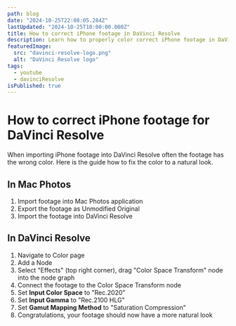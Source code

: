 ```yaml
---
path: blog
date: "2024-10-25T22:08:05.284Z"
lastUpdated: "2024-10-25T10:00:00.000Z"
title: How to correct iPhone footage in DaVinci Resolve
description: Learn how to properly color correct iPhone footage in DaVinci Resolve using color space transform nodes
featuredImage:
  src: "davinci-resolve-logo.png"
  alt: "DaVinci Resolve logo"
tags:
  - youtube
  - davinciResolve
isPublished: true
---
```


# How to correct iPhone footage for DaVinci Resolve

When importing iPhone footage into DaVinci Resolve often the footage has the wrong color. Here is the guide how to fix the color to a natural look.

## In Mac Photos

1. Import footage into Mac Photos application
2. Export the footage as Unmodified Original
3. Import the footage into DaVinci Resolve

## In DaVinci Resolve

1. Navigate to Color page
2. Add a Node
3. Select "Effects" (top right corner), drag "Color Space Transform" node into the node graph
4. Connect the footage to the Color Space Transform node
5. Set **Input Color Space** to "Rec.2020"
6. Set **Input Gamma** to "Rec.2100 HLG"
7. Set **Gamut Mapping Method** to "Saturation Compression"
8. Congratulations, your footage should now have a more natural look
